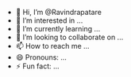 - 👋 Hi, I’m @Ravindrapatare
- 👀 I’m interested in ...
- 🌱 I’m currently learning ...
- 💞️ I’m looking to collaborate on ...
- 📫 How to reach me ...
- 😄 Pronouns: ...
- ⚡ Fun fact: ...

<!---
Ravindrapatare/Ravindrapatare is a ✨ special ✨ repository because its `README.md` (this file) appears on your GitHub profile.
You can click the Preview link to take a look at your changes.
--->
